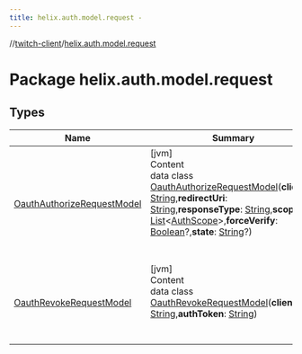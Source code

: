 ```yaml
---
title: helix.auth.model.request -
---
```

//[twitch-client](../index.md)/[helix.auth.model.request](index.md)



# Package helix.auth.model.request  


## Types  
  
|  Name|  Summary| 
|---|---|
| [OauthAuthorizeRequestModel](-oauth-authorize-request-model/index.md)| [jvm]  <br>Content  <br>data class [OauthAuthorizeRequestModel](-oauth-authorize-request-model/index.md)(**clientId**: [String](https://kotlinlang.org/api/latest/jvm/stdlib/kotlin/-string/index.html),**redirectUri**: [String](https://kotlinlang.org/api/latest/jvm/stdlib/kotlin/-string/index.html),**responseType**: [String](https://kotlinlang.org/api/latest/jvm/stdlib/kotlin/-string/index.html),**scope**: [List](https://kotlinlang.org/api/latest/jvm/stdlib/kotlin.collections/-list/index.html)<[AuthScope](../helix.auth.model/-auth-scope/index.md)>,**forceVerify**: [Boolean](https://kotlinlang.org/api/latest/jvm/stdlib/kotlin/-boolean/index.html)?,**state**: [String](https://kotlinlang.org/api/latest/jvm/stdlib/kotlin/-string/index.html)?)  <br><br><br>
| [OauthRevokeRequestModel](-oauth-revoke-request-model/index.md)| [jvm]  <br>Content  <br>data class [OauthRevokeRequestModel](-oauth-revoke-request-model/index.md)(**clientId**: [String](https://kotlinlang.org/api/latest/jvm/stdlib/kotlin/-string/index.html),**authToken**: [String](https://kotlinlang.org/api/latest/jvm/stdlib/kotlin/-string/index.html))  <br><br><br>

